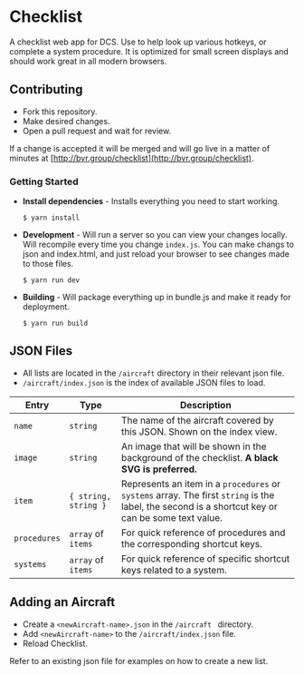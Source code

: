 # Checklist

A checklist web app for DCS. Use to help look up various hotkeys, or complete a system procedure. It is optimized for small screen displays and should work great in all modern browsers.

## Contributing
- Fork this repository.
- Make desired changes.
- Open a pull request and wait for review.

If a change is accepted it will be merged and will go live in a matter of minutes at [http://bvr.group/checklist](http://bvr.group/checklist).

### Getting Started
- **Install dependencies** - Installs everything you need to start working.

  ```$ yarn install```

- **Development** - Will run a server so you can view your changes locally. Will recompile every time you change ```index.js```. You can make changs to json and index.html, and just reload your browser to see changes made to those files.

  ```$ yarn run dev```

- **Building** - Will package everything up in bundle.js and make it ready for deployment.

  ```$ yarn run build```


## JSON Files
- All lists are located in the ```/aircraft``` directory in their relevant json file.
- ```/aircraft/index.json``` is the index of available JSON files to load.

| Entry | Type | Description|
|---|---|---|
| `name` | `string` | The name of the aircraft covered by this JSON. Shown on the index view.
| `image` | `string` | An image that will be shown in the background of the checklist. **A black SVG is preferred.**|
| `item` | `{ string, string }` | Represents an item in a `procedures` or `systems` array. The first `string` is the label, the second is a shortcut key or can be some text value. |
| `procedures` | `array` of `items` | For quick reference of procedures and the corresponding shortcut keys. |
| `systems` | `array` of `items` | For quick reference of specific shortcut keys related to a system.

## Adding an Aircraft
- Create a ```<newAircraft-name>.json``` in the ```/aircraft ``` directory.
- Add ```<newAircraft-name>``` to the ```/aircraft/index.json``` file.
- Reload Checklist.

Refer to an existing json file for examples on how to create a new list.
